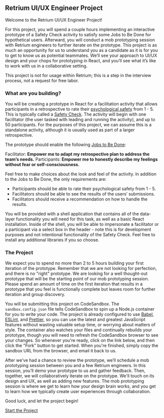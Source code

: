 ## Retrium UI/UX Engineer Project

Welcome to the Retrium UI/UX Engineer Project!

For this project, you will spend a couple hours implementing an interactive prototype of a Safety Check activity to satisfy some Jobs to Be Done for hypothetical users. Afterward, you will conduct a mob prototyping session with Retrium engineers to further iterate on the prototype. This project is as much an opportunity for us to understand you as a candidate as it is for you to get to know us as potential teammates. We’ll see your approach to UI/UX design and your chops for prototyping in React, and you’ll see what it’s like to work with us in a collaborative setting.

This project is not for usage within Retrium; this is a step in the interview process, not a request for free labor.

### What are you building?

You will be creating a prototype in React for a facilitation activity that allows participants in a retrospective to rate their [psychological safety](https://www.retrium.com/ultimate-guide-to-agile-retrospectives/psychological-safety#:~:text=%22Psychological%20safety%20is%20a%20belief,questions%2C%20concerns%20or%20mistakes.%22) from 1 - 5. This is typically called a [Safety Check](https://www.retrium.com/blog/what-to-do-when-people-dont-feel-safe-in-the-retrospective). The activity will begin with one facilitator (the user tasked with leading and running the activity), and up to 50 participants. For the purposes of this project, we can assume this is a standalone activity, although it is usually used as part of a larger retrospective.

The prototype should enable the following [Jobs to Be Done](https://jtbd.info/2-what-is-jobs-to-be-done-jtbd-796b82081cca):

Facilitator: **Empower me to adapt my retrospective plan to address the team’s needs.**
Participants: **Empower me to honestly describe my feelings without fear or self-consciousness.**

Feel free to make choices about the look and feel of the activity. In addition to the Jobs to Be Done, the only requirements are:

- Participants should be able to rate their psychological safety from 1 - 5.
- Facilitators should be able to see the results of the users’ submissions.
- Facilitators should receive a recommendation on how to handle the results.

You will be provided with a shell application that contains all of the data-layer functionality you will need for this task, as well as a basic React installation. Inside of the shell, you will be able to impersonate a facilitator or a participant via a select box in the header - note this is for development purposes and not intentional functionality of the Safety Check. Feel free to install any additional libraries if you so choose.

### The Project

We expect you to spend no more than 2 to 5 hours building your first iteration of the prototype. Remember that we are not looking for perfection, and there is no "right" prototype. We are looking for a well thought-out prototype that will be the starting point of our mob prototyping session. Please spend an amount of time on the first iteration that results in a prototype that you feel is functionally complete but leaves room for further iteration and group discovery.

You will be submitting this project on CodeSandbox. The `sandbox.config.json` file tells CodeSandbox to spin up a Node.js container for you to write your code. The project is already configured to use [Babel](https://babeljs.io/), [ESLint](https://eslint.org/), and [Prettier](https://prettier.io/), so you can use the latest and greatest JavaScript features without wasting valuable setup time, or worrying about matters of style. The container also watches your files and continually rebuilds your prototype, though you will need to refresh the CodeSandbox browser to see your changes. So whenever you're ready, click on the link below, and then click the "Fork" button to get started. When you're finished, simply copy the sandbox URL from the browser, and email it back to us.

After we’ve had a chance to review the prototype, we’ll schedule a mob prototyping session between you and a few Retrium engineers. In this session, you’ll demo your prototype to us and gather feedback. Then, together, we will collaboratively iterate on the prototype. We'll touch on its design and UX, as well as adding new features. The mob prototyping session is where we get to learn how your design brain works, and you get to learn how we typically create user experiences through collaboration.

Good luck, and let the project begin!

[Start the Project](https://codesandbox.io/s/retrium-uiux-engineer-prototyping-challenge-6f82d)
